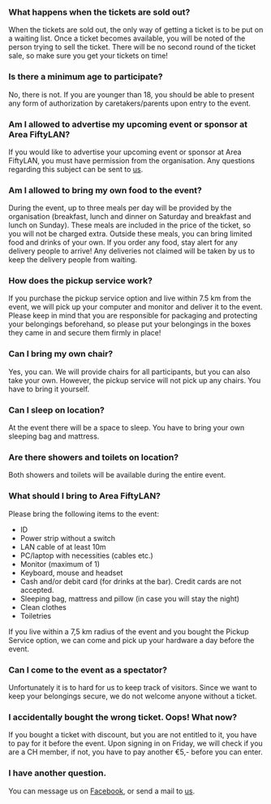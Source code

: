 ### What happens when the tickets are sold out?
When the tickets are sold out, the only way of getting a ticket is to be put on a waiting list. Once a ticket becomes available, you will be noted of the person trying to sell the ticket. There will be no second round of the ticket sale, so make sure you get your tickets on time!

### Is there a minimum age to participate?
No, there is not. If you are younger than 18, you should be able to present any form of authorization by caretakers/parents upon entry to the event.

### Am I allowed to advertise my upcoming event or sponsor at Area FiftyLAN?
If you would like to advertise your upcoming event or sponsor at Area FiftyLAN, you must have permission from the organisation. Any questions regarding this subject can be sent to [us](/contact).

### Am I allowed to bring my own food to the event?
During the event, up to three meals per day will be provided by the organisation (breakfast, lunch and dinner on Saturday and breakfast and lunch on Sunday). These meals are included in the price of the ticket, so you will not be charged extra. Outside these meals, you can bring limited food and drinks of your own. If you order any food, stay alert for any delivery people to arrive! Any deliveries not claimed will be taken by us to keep the delivery people from waiting.

### How does the pickup service work?
If you purchase the pickup service option and live within 7.5 km from the event, we will pick up your computer and monitor and deliver it to the event. Please keep in mind that you are responsible for packaging and protecting your belongings beforehand, so please put your belongings in the boxes they came in and secure them firmly in place!

### Can I bring my own chair?
Yes, you can. We will provide chairs for all participants, but you can also take your own. However, the pickup service will not pick up any chairs. You have to bring it yourself.

### Can I sleep on location?
At the event there will be a space to sleep. You have to bring your own sleeping bag and mattress.

### Are there showers and toilets on location?
Both showers and toilets will be available during the entire event.

### What should I bring to Area FiftyLAN?
Please bring the following items to the event:

- ID
- Power strip without a switch
- LAN cable of at least 10m
- PC/laptop with necessities (cables etc.)
- Monitor (maximum of 1)
- Keyboard, mouse and headset
- Cash and/or debit card (for drinks at the bar). Credit cards are not accepted.
- Sleeping bag, mattress and pillow (in case you will stay the night)
- Clean clothes
- Toiletries

If you live within a 7,5 km radius of the event and you bought the Pickup Service option, we can come and pick up your hardware a day before the event.

### Can I come to the event as a spectator?
Unfortunately it is to hard for us to keep track of visitors. Since we want to keep your belongings secure, we do not welcome anyone without a ticket.

### I accidentally bought the wrong ticket. Oops! What now?
If you bought a ticket with discount, but you are not entitled to it, you have to pay for it before the event. Upon signing in on Friday, we will check if you are a CH member, if not, you have to pay another €5,- before you can enter.

### I have another question.
You can message us on [Facebook](https://www.facebook.com/areafiftylan), or send a mail to [us](/contact).
